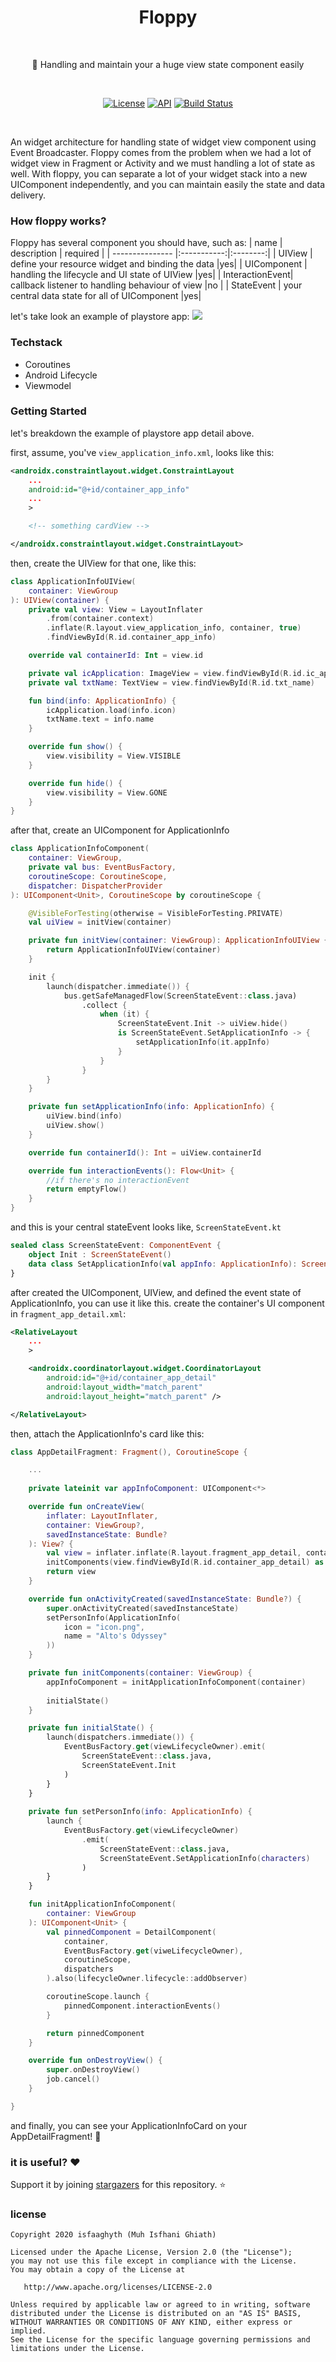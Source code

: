 <h1 align="center">Floppy</h1></br>

<p align="center">
🧩 Handling and maintain your a huge view state component easily
</p>
</br>
<p align="center">
  <a href="https://opensource.org/licenses/Apache-2.0"><img alt="License" src="https://img.shields.io/badge/License-Apache%202.0-blue.svg"/></a>
  <a href="https://android-arsenal.com/api?level=17"><img alt="API" src="https://img.shields.io/badge/API-17%2B-brightgreen.svg?style=flat"/></a>
  <a href="https://github.com/isfaaghyth/floppy/actions"><img alt="Build Status" src="https://github.com/skydoves/Balloon/workflows/Android%20CI/badge.svg"/></a> 
</p> <br>

An widget architecture for handling state of widget view component using Event Broadcaster. Floppy comes from the problem when we had a lot of widget view in Fragment or Activity and we must handling a lot of state as well. With floppy, you can separate a lot of your widget stack into a new UIComponent independently, and you can maintain easily the state and data delivery.

### How floppy works?
Floppy has several component you should have, such as:
| name            | description | required |
| --------------- |:-----------:|:--------:|
| UIView          | define your resource widget and binding the data |yes|
| UIComponent     | handling the lifecycle and UI state of UIView    |yes|
| InteractionEvent| callback listener to handling behaviour of view  |no |
| StateEvent      | your central data state for all of UIComponent   |yes|

let's take look an example of playstore app:
![](https://raw.githubusercontent.com/isfaaghyth/floppy/master/_readme/playstore_ui.png)

### Techstack
- Coroutines
- Android Lifecycle
- Viewmodel

### Getting Started
let's breakdown the example of playstore app detail above.

first, assume, you've `view_application_info.xml`, looks like this:
```xml
<androidx.constraintlayout.widget.ConstraintLayout
    ...
    android:id="@+id/container_app_info"
    ...
    >

    <!-- something cardView -->

</androidx.constraintlayout.widget.ConstraintLayout>
```

then, create the UIView for that one, like this:
```kt
class ApplicationInfoUIView(
    container: ViewGroup
): UIView(container) {
    private val view: View = LayoutInflater
        .from(container.context)
        .inflate(R.layout.view_application_info, container, true)
        .findViewById(R.id.container_app_info)

    override val containerId: Int = view.id

    private val icApplication: ImageView = view.findViewById(R.id.ic_application)
    private val txtName: TextView = view.findViewById(R.id.txt_name)

    fun bind(info: ApplicationInfo) {
        icApplication.load(info.icon)
        txtName.text = info.name
    }

    override fun show() {
        view.visibility = View.VISIBLE
    }

    override fun hide() {
        view.visibility = View.GONE
    }
} 
```
after that, create an UIComponent for ApplicationInfo
```kt
class ApplicationInfoComponent(
    container: ViewGroup,
    private val bus: EventBusFactory,
    coroutineScope: CoroutineScope,
    dispatcher: DispatcherProvider
): UIComponent<Unit>, CoroutineScope by coroutineScope {

    @VisibleForTesting(otherwise = VisibleForTesting.PRIVATE)
    val uiView = initView(container)

    private fun initView(container: ViewGroup): ApplicationInfoUIView {
        return ApplicationInfoUIView(container)
    }

    init {
        launch(dispatcher.immediate()) {
            bus.getSafeManagedFlow(ScreenStateEvent::class.java)
                .collect {
                    when (it) {
                        ScreenStateEvent.Init -> uiView.hide()
                        is ScreenStateEvent.SetApplicationInfo -> {
                            setApplicationInfo(it.appInfo)
                        }
                    }
                }
        }
    }

    private fun setApplicationInfo(info: ApplicationInfo) {
        uiView.bind(info)
        uiView.show()
    }

    override fun containerId(): Int = uiView.containerId

    override fun interactionEvents(): Flow<Unit> {
        //if there's no interactionEvent
        return emptyFlow()
    }
}
```
and this is your central stateEvent looks like, `ScreenStateEvent.kt`
```kt
sealed class ScreenStateEvent: ComponentEvent {
    object Init : ScreenStateEvent()
    data class SetApplicationInfo(val appInfo: ApplicationInfo): ScreenStateEvent()
}
```
after created the UIComponent, UIView, and defined the event state of ApplicationInfo, you can use it like this.
create the container's UI component in `fragment_app_detail.xml`:
```xml
<RelativeLayout
    ...
    >

    <androidx.coordinatorlayout.widget.CoordinatorLayout
        android:id="@+id/container_app_detail"
        android:layout_width="match_parent"
        android:layout_height="match_parent" />

</RelativeLayout>
```
then, attach the ApplicationInfo's card like this:
```kt
class AppDetailFragment: Fragment(), CoroutineScope {

    ...
    
    private lateinit var appInfoComponent: UIComponent<*>

    override fun onCreateView(
        inflater: LayoutInflater,
        container: ViewGroup?,
        savedInstanceState: Bundle?
    ): View? {
        val view = inflater.inflate(R.layout.fragment_app_detail, container, false)
        initComponents(view.findViewById(R.id.container_app_detail) as ViewGroup)
        return view
    }

    override fun onActivityCreated(savedInstanceState: Bundle?) {
        super.onActivityCreated(savedInstanceState)
        setPersonInfo(ApplicationInfo(
            icon = "icon.png",
            name = "Alto's Odyssey"
        ))
    }

    private fun initComponents(container: ViewGroup) {
        appInfoComponent = initApplicationInfoComponent(container)
        
        initialState()
    }

    private fun initialState() {
        launch(dispatchers.immediate()) {
            EventBusFactory.get(viewLifecycleOwner).emit(
                ScreenStateEvent::class.java,
                ScreenStateEvent.Init
            )
        }
    }
    
    private fun setPersonInfo(info: ApplicationInfo) {
        launch {
            EventBusFactory.get(viewLifecycleOwner)
                .emit(
                    ScreenStateEvent::class.java,
                    ScreenStateEvent.SetApplicationInfo(characters)
                )
        }
    }

    fun initApplicationInfoComponent(
        container: ViewGroup
    ): UIComponent<Unit> {
        val pinnedComponent = DetailComponent(
            container,
            EventBusFactory.get(viweLifecycleOwner),
            coroutineScope,
            dispatchers
        ).also(lifecycleOwner.lifecycle::addObserver)

        coroutineScope.launch {
            pinnedComponent.interactionEvents()
        }

        return pinnedComponent
    }

    override fun onDestroyView() {
        super.onDestroyView()
        job.cancel()
    }

}
```
and finally, you can see your ApplicationInfoCard on your AppDetailFragment! 🎉

### it is useful? ❤️
Support it by joining [stargazers](https://github.com/isfaaghyth/floppy/stargazers) for this repository. ⭐

### license
```
Copyright 2020 isfaaghyth (Muh Isfhani Ghiath)

Licensed under the Apache License, Version 2.0 (the "License");
you may not use this file except in compliance with the License.
You may obtain a copy of the License at

   http://www.apache.org/licenses/LICENSE-2.0

Unless required by applicable law or agreed to in writing, software
distributed under the License is distributed on an "AS IS" BASIS,
WITHOUT WARRANTIES OR CONDITIONS OF ANY KIND, either express or implied.
See the License for the specific language governing permissions and
limitations under the License.
```
